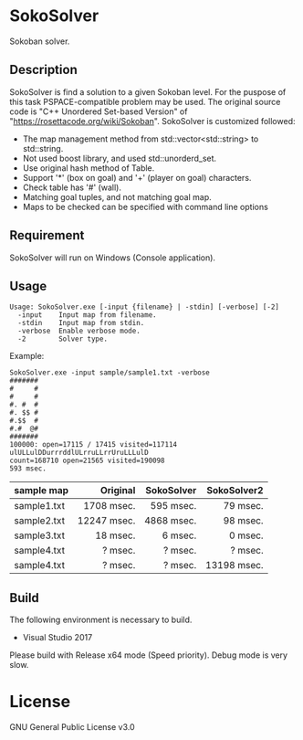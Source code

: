 # SokoSolver
Sokoban solver.

## Description
SokoSolver is find a solution to a given Sokoban level.
For the puspose of this task PSPACE-compatible problem may be used.
The original source code is "C++ Unordered Set-based Version" of "https://rosettacode.org/wiki/Sokoban".
SokoSolver is customized followed:
- The map management method from std::vector&lt;std::string&gt; to std::string.
- Not used boost library, and used std::unorderd_set.
- Use original hash method of Table.
- Support '*' (box on goal) and '+' (player on goal) characters.
- Check table has '#' (wall).
- Matching goal tuples, and not matching goal map.
- Maps to be checked can be specified with command line options

## Requirement
SokoSolver will run on Windows (Console application).

## Usage
~~~
Usage: SokoSolver.exe [-input {filename} | -stdin] [-verbose] [-2]
  -input    Input map from filename.
  -stdin    Input map from stdin.
  -verbose  Enable verbose mode.
  -2        Solver type.
~~~

Example:
~~~
SokoSolver.exe -input sample/sample1.txt -verbose
#######
#     #
#     #
#. #  #
#. $$ #
#.$$  #
#.#  @#
#######
100000: open=17115 / 17415 visited=117114
ulULLulDDurrrddlULrruLLrrUruLLLulD
count=168710 open=21565 visited=190098
593 msec.
~~~

| sample map  | Original    | SokoSolver  | SokoSolver2 |
|:------------|------------:|------------:|------------:|
| sample1.txt |  1708 msec. |   595 msec. |    79 msec. |
| sample2.txt | 12247 msec. |  4868 msec. |    98 msec. |
| sample3.txt |    18 msec. |     6 msec. |     0 msec. |
| sample4.txt |     ? msec. |     ? msec. |     ? msec. |
| sample4.txt |     ? msec. |     ? msec. | 13198 msec. |

## Build
The following environment is necessary to build.
- Visual Studio 2017

Please build with Release x64 mode (Speed priority).
Debug mode is very slow.

# License
GNU General Public License v3.0
